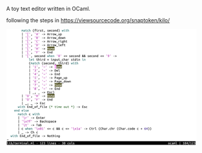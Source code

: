 A toy text editor written in OCaml.

following the steps in https://viewsourcecode.org/snaptoken/kilo/

<img src="screenshot.png">
